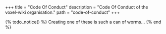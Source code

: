+++
title = "Code Of Conduct"
description = "Code Of Conduct of the voxel-wiki organisation."
path = "code-of-conduct"
+++

{% todo_notice() %} Creating one of these is such a can of worms... {% end %}
